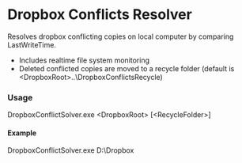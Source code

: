 # Dropbox Conflicts Resolver
Resolves dropbox conflicting copies on local computer by comparing LastWriteTime.

* Includes realtime file system monitoring
* Deleted conflicted copies are moved to a recycle folder (default is &lt;DropboxRoot&gt;\..\DropboxConflictsRecycle)

### Usage
DropboxConflictSolver.exe &lt;DropboxRoot&gt; [&lt;RecycleFolder&gt;]
#### Example
DropboxConflictSolver.exe D:\Dropbox
